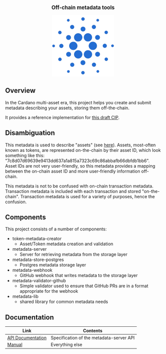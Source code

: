 <p align="center">
  <big><strong>Off-chain metadata tools</strong></big>
</p>

<p align="center">
  <img width="200" src=".github/images/cardano-logo.png"/>
</p>

## Overview

In the Cardano multi-asset era, this project helps you create and
submit metadata describing your assets, storing them off-the-chain.

It provides a reference implementation for [this draft CIP](https://github.com/michaelpj/CIPs/blob/cip-metadata-server/cip-metadata-server.md).

## Disambiguation

This metadata is used to describe "assets" (see
[here](https://developers.cardano.org/en/development-environments/native-tokens/native-tokens/)).
Assets, most-often known as tokens, are represented on-the-chain by
their asset ID, which look something like this:
"7c8d07d69639e9413dd637a1a815a7323c69c86abbafb66dbfdb1bb6". Asset IDs
are not very user-friendly, so this metadata provides a mapping
between the on-chain asset ID and more user-friendly information
off-chain.

This metadata is not to be confused with on-chain transaction
metadata. Transaction metadata is included with each transaction and
stored "on-the-chain". Transaction metadata is used for a variety of
purposes, hence the confusion.

## Components

This project consists of a number of components:
  - token-metadata-creator
    - Asset/Token metadata creation and validation
  - metadata-server
    - Server for retrieving metadata from the storage layer
  - metadata-store-postgres
    - Postgres metadata storage layer
  - metadata-webhook
    - GitHub webhook that writes metadata to the storage layer
  - metadata-validator-github
    - Simple validator used to ensure that GitHub PRs are in a format appropriate for the webhook
  - metadata-lib
    - shared library for common metadata needs

## Documentation

| Link | Contents |
| --- | --- |
| [API Documentation](https://input-output-hk.github.io/offchain-metadata-tools/api) | Specification of the metadata-server API |
| [Manual](https://input-output-hk.github.io/offchain-metadata-tools/) | Everything else |
